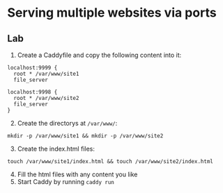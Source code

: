 # Serving multiple websites via ports
## Lab
1. Create a Caddyfile and copy the following content into it:
```
localhost:9999 {
  root * /var/www/site1
  file_server

localhost:9998 {
  root * /var/www/site2
  file_server
}
```
2. Create the directorys at `/var/www/`:
```
mkdir -p /var/www/site1 && mkdir -p /var/www/site2
```
3. Create the index.html files: 
```
touch /var/www/site1/index.html && touch /var/www/site2/index.html
```
4. Fill the html files with any content you like
5. Start Caddy by running `caddy run`
